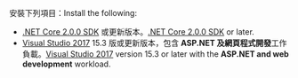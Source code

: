 <span data-ttu-id="c1ce3-101">安裝下列項目：</span><span class="sxs-lookup"><span data-stu-id="c1ce3-101">Install the following:</span></span>

* <span data-ttu-id="c1ce3-102">[.NET Core 2.0.0 SDK](https://www.microsoft.com/net/core) 或更新版本。</span><span class="sxs-lookup"><span data-stu-id="c1ce3-102">[.NET Core 2.0.0 SDK](https://www.microsoft.com/net/core) or later.</span></span>
* <span data-ttu-id="c1ce3-103">[Visual Studio 2017](https://www.visualstudio.com/downloads/) 15.3 版或更新版本，包含 **ASP.NET 及網頁程式開發**工作負載。</span><span class="sxs-lookup"><span data-stu-id="c1ce3-103">[Visual Studio 2017](https://www.visualstudio.com/downloads/) version 15.3 or later with the **ASP.NET and web development** workload.</span></span>
